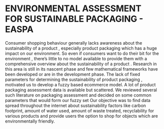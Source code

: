 # ENVIRONMENTAL ASSESSMENT FOR SUSTAINABLE PACKAGING - EASPA
Consumer shopping behaviour generally lacks awareness about the sustainability of a product , especially product packaging which has a huge impact on our environment. So even if consumers want to do their bit for the environment , there’s little to no model available to provide them with a comprehensive overview about the sustainability of a product . Research in this area is still in its nascent phase and few mathematical frameworks have been developed or are in the development phase. 
The lack of fixed parameters for determining the sustainability of product packaging , motivated us to develop a fuzzy based ecommerce model. A lot of product packaging assessment data is available but scattered. We reviewed several such literature on packaging assessment and decided on some common parameters that would form our fuzzy set
Our objective was to find data spread throughout the internet about sustainability factors like carbon footprint, amount of water used, amount of waste treated, recyclability for various products and provide users the option to shop for objects which are environmentally friendly.



